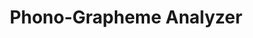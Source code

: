 ---
word: "true"

title: "Phono-Grapheme Analyzer"

categories: ['']

tags: ['Phono', 'Grapheme', 'Analyzer']

arwords: 'المحلل الصوتي الكتابي'

arexps: []

enwords: ['Phono-Grapheme Analyzer']

enexps: []

arlexicons: 'ح'

enlexicons: 'P'

authors: ['Ruqayya Roshdy']

translators: ['']

citations: 'مقدمة في حوسبة اللغة العربية'

sources: 'مركز الملك عبدالله بن عبدالعزيز الدولي لخدمة اللغة العربية'

slug: ""
---